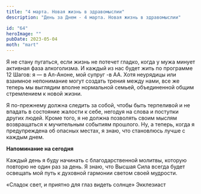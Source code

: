 ```yaml
---
title: "4 марта. Новая жизнь в здравомыслии"
description: "День за Днем - 4 марта. Новая жизнь в здравомыслии"

id: "64"
heroImage: ""
pubDate: 2023-05-04
moth: "mart"
---
```


Я не стану пугаться, если жизнь не потечет гладко, когда у мужа минует
активная фаза алкоголизма. И каждый из нас будет жить по программе 12 Шагов: я
— в Ал-Аноне, мой супруг -в АА. Хотя неурядицы или взаимное непонимание могут
создать трения между нами, все же теперь мы выглядим вполне нормальной семьей,
объединенной общим стремлением к новой жизни.

Я по-прежнему должна следить за собой, чтобы быть терпеливой и не впадать в
состояние жалости к себе, негодуя на слова и поступки других людей. Кроме
того, я не должна позволять своим мыслям возвращаться к мучительным событиям
прошлого. Ну, а теперь, когда я предупреждена об опасных местах, я знаю, что
становлюсь лучше с каждым днем.

**Напоминание на сегодня**

Каждый день я буду начинать с благодарственной молитвы, которую повторю не
один раз за день. Я знаю, что Высшая Сила всегда будет освещать мой путь к
духовной гармонии светом своей мудрости.

«Сладок свет, и приятно для глаз видеть солнце» Экклезиаст
